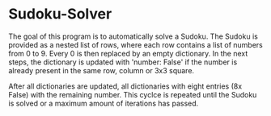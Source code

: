 # Sudoku-Solver

The goal of this program is to automatically solve a Sudoku. 
The Sudoku is provided as a nested list of rows, where each row contains a list of numbers from 0 to 9. Every 0 is then replaced by an empty dictionary. 
In the next steps, the dictionary is updated with 'number: False' if the number is already present in the same row, column or 3x3 square. 

After all dictionaries are updated, all dictionaries with eight entries (8x False) with the remaining number. This cyclce is repeated until the Sudoku is solved or a maximum amount of iterations has passed.
